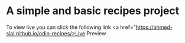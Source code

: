 # A simple and basic recipes project
To view live you can click the following link
<a href="https://ahmed-sial.github.io/odin-recipes/>Live Preview</a>

